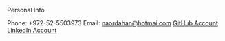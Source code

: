 Personal Info

Phone: +972-52-5503973
Email: naordahan@hotmai.com
[GitHub Account](https://github.com/naordahan)
[LinkedIn Account](https://www.linkedin.com/in/naor-dahan)
